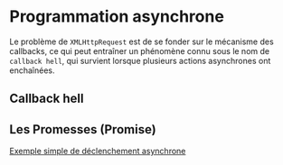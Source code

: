 # Programmation asynchrone

Le problème de `XMLHttpRequest` est de se fonder sur le mécanisme des callbacks, ce qui peut entraîner un phénomène connu sous le nom de `callback hell`, qui survient lorsque plusieurs actions asynchrones ont enchaînées.

## Callback hell


## Les Promesses (Promise)


[Exemple simple de déclenchement asynchrone](promise.html)

##